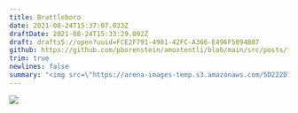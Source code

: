 ```yaml
---
title: Brattleboro
date: 2021-08-24T15:37:07.033Z
draftDate: 2021-08-24T15:33:29.092Z
draft: drafts5://open?uuid=FCE2F791-4981-42FC-A366-E496F5094B87
github: https://github.com/pborenstein/amoxtentli/blob/main/src/posts/fce2f791-4981-42fc-a366-e496f5094b87.md
trim: true
newlines: false
summary: "<img src=\"https://arena-images-temp.s3.amazonaws.com/5D222D7E-5154-4392-84C0-F5909DB81A69.png\" style=\"width: auto\">"
---
```



<img src="https://arena-images-temp.s3.amazonaws.com/5D222D7E-5154-4392-84C0-F5909DB81A69.png" style="width: auto">
